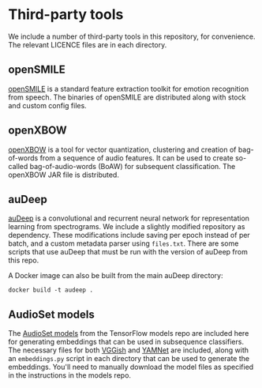# Third-party tools
We include a number of third-party tools in this repository, for
convenience. The relevant LICENCE files are in each directory.

## openSMILE
[openSMILE](https://github.com/audeering/opensmile) is a standard
feature extraction toolkit for emotion recognition from speech. The
binaries of openSMILE are distributed along with stock and custom config
files.

## openXBOW
[openXBOW](https://github.com/openXBOW/openXBOW) is a tool for vector
quantization, clustering and creation of bag-of-words from a sequence of
audio features. It can be used to create so-called bag-of-audio-words
(BoAW) for subsequent classification. The openXBOW JAR file is
distributed.

## auDeep
[auDeep](https://github.com/auDeep/auDeep) is a convolutional and
recurrent neural network for representation learning from spectrograms.
We include a slightly modified repository as dependency. These
modifications include saving per epoch instead of per batch, and a
custom metadata parser using `files.txt`. There are some scripts that
use auDeep that must be run with the version of auDeep from this repo.

A Docker image can also be built from the main auDeep directory:
```
docker build -t audeep .
```

## AudioSet models
The [AudioSet
models](https://github.com/tensorflow/models/tree/master/research/audioset/)
from the TensorFlow models repo are included here for generating
embeddings that can be used in subsequence classifiers. The necessary
files for both
[VGGish](https://github.com/tensorflow/models/tree/master/research/audioset/vggish)
and
[YAMNet](https://github.com/tensorflow/models/tree/master/research/audioset/yamnet)
are included, along with an `embeddings.py` script in each directory
that can be used to generate the embeddings. You'll need to manually
download the model files as specified in the instructions in the models
repo.
